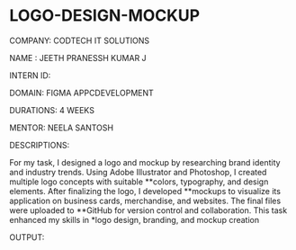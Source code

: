 # LOGO-DESIGN-MOCKUP

COMPANY: CODTECH IT SOLUTIONS

NAME : JEETH PRANESSH KUMAR J

INTERN ID:

DOMAIN: FIGMA APPCDEVELOPMENT

DURATIONS: 4 WEEKS

MENTOR: NEELA SANTOSH

DESCRIPTIONS:

For my task, I designed a logo and mockup by researching brand identity and industry trends. Using Adobe Illustrator and Photoshop, I created multiple logo concepts with suitable **colors, typography, and design elements. After finalizing the logo, I developed **mockups to visualize its application on business cards, merchandise, and websites. The final files were uploaded to **GitHub for version control and collaboration. This task enhanced my skills in *logo design, branding, and mockup creation

OUTPUT:
